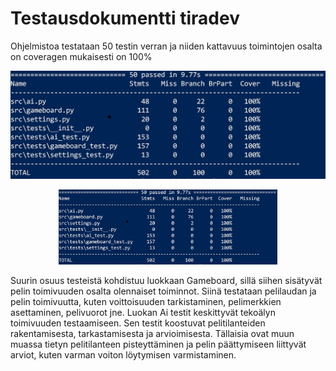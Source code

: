 # Testausdokumentti tiradev

Ohjelmistoa testataan 50 testin verran ja niiden kattavuus toimintojen osalta on coveragen mukaisesti on 100%


![testaus](https://github.com/melting8snowman/tiradev/blob/main/documents/tiradev_testaus.jpg)


<p align="center">
  <img src="tiradev_testaus.jpg" width="350" alt="testaus">
</p>

Suurin osuus testeistä kohdistuu luokkaan Gameboard, sillä siihen sisätyvät pelin toimivuuden osalta olennaiset toiminnot. 
Siinä testataan pelilaudan ja pelin toimivuutta, kuten voittoisuuden tarkistaminen, pelimerkkien asettaminen, pelivuorot jne. 
Luokan Ai testit keskittyvät tekoälyn toimivuuden testaamiseen. Sen testit koostuvat pelitilanteiden rakentamisesta, tarkastamisesta ja arvioimisesta. 
Tällaisia ovat muun muassa tietyn pelitilanteen pisteyttäminen ja pelin päättymiseen liittyvät arviot, kuten varman voiton löytymisen varmistaminen. 
